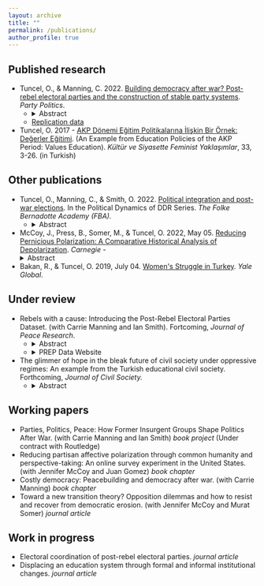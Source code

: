 ```yaml
---
layout: archive
title: ""
permalink: /publications/
author_profile: true
---
```


## Published research
- Tuncel, O., & Manning, C. 2022. [Building democracy after war? Post-rebel electoral parties and the construction of stable party systems](https://journals.sagepub.com/doi/10.1177/13540688221124877). *Party Politics*. 
   - <details><summary> Abstract </summary> <br> Since 1990, multilateral organizations have invested in the idea that multiparty political systems are an essential part of building durable peace, and that former insurgents must be converted to political actors. To what extent does this foster longer term democracy and stability? In this paper, we focus on the role of electoral inclusion for post-rebel parties in the creation of stable party systems as one feature that supports both democratization and durable peace. We find that political integration of former insurgents in electoral politics not only serves the short-term purpose of bringing such groups “inside the tent” and smoothing the transition from war to peace. It also lays a foundation for the creation of stable party systems. We test our propositions with an original dataset and offer explanatory analysis of small set of parties. </details>
   - [Replication data](https://github.com/ozlemtuncel/ozlemtuncel.github.io/blob/e27b1fcf30f3382b58edd9301108ba60072719e5/files/Supplementary_Materials.zip?raw=true)
- Tuncel, O. 2017 - [AKP Dönemi Eğitim Politikalarına İlişkin Bir Örnek: Değerler Eğitimi](http://www.feministyaklasimlar.org/ozet/?postid=3057). (An Example from Education Policies of the AKP Period: Values Education). *Kültür ve Siyasette Feminist Yaklaşımlar*, 33, 3-26. (in Turkish)

## Other publications
- Tuncel, O., Manning, C., & Smith, O. 2022. [Political integration and post-war elections](https://fba.se/en/about-fba/publications/political-integration-and-post-war-elections/). In the Political Dynamics of DDR Series. *The Folke Bernadotte Academy (FBA).*
   -  <details><summary> Abstract </summary> <br> Since 1990, Western powers and multilateral organizations have invested in the idea that multiparty political systems are an essential part of building durable peace, a core feature of the post-war political order. Yet despite growing interest in rebel-to-party transitions, the long-term party trajectories of these parties, and their implications for the political systems of which they are a part, remain understudied. Our research brief presents a retrospective, longitudinal view on the performance and impact of these parties in the post-war political system. How well have post-rebel parties fared in electoral politics? To what extent has their inclusion and participation in politics over the long term contributed to the establishment of durable political systems? This research brief builds on published research by Carrie Manning and Ian Smith on party participation (Manning and Smith, 2016) and party performance (Manning and Smith, 2019), as well as on new, unpublished research by Manning and Tuncel, which explores the impact of these parties on party system formation. The study of former rebel groups and their transition to politics has grown rapidly in the last decade. In addition to building on our own previous work, our research brief will situate our findings on rebel-to-party transition and performance in the larger body of scholarship on these transitions. For example, scholars have examined the implications of rebel group ideology, rebel governance, and other organizational adaptations on the performance of these parties. Our research brief includes policy-relevant conclusions about how and when the systematic conversion and inclusion of rebel groups into political life in the era of liberal peacebuilding has contributed to a durable political system. </details>
- McCoy, J., Press, B., Somer, M., & Tuncel, O. 2022, May 05. [Reducing Pernicious Polarization: A Comparative Historical Analysis of Depolarization](https://carnegieendowment.org/2022/05/05/reducing-pernicious-polarization-comparative-historical-analysis-of-depolarization-pub-87034). *Carnegie*
   -<details><summary> Abstract </summary> <br> To better understand the various paths by which societies might overcome or reduce political divisions, this working paper examines perniciously polarized countries that have successfully depolarized, at least for a time. </details>
- Bakan, R., & Tuncel, O. 2019, July 04. [Women's Struggle in Turkey](https://archive-yaleglobal.yale.edu/content/womens-struggle-turkey). *Yale Global*.

## Under review
- Rebels with a cause: Introducing the Post-Rebel Electoral Parties Dataset. (with Carrie Manning and Ian Smith). Fortcoming, *Journal of Peace Research*.
   -  <details><summary> Abstract </summary> <br> The Post-Rebel Electoral Parties (PREP) dataset provides longitudinal data on the electoral participation and performance in national elections of political parties formed by armed opposition groups after civil war. Post-rebel electoral parties sit at the center of overlapping research agendas that address how best to build durable peace, and how to build resilient political systems and capable states after devastating conflict. A better understanding of how and why these parties participate in and perform in elections over time is critical to any assessment of liberal peacebuilding. These parties – their strategic choices, organizational development, and impact on the political systems in which they participate – are also relevant to the broader study of comparative democratization, political parties, and party systems. Our dataset follows these parties forward through up to three decades of participation in post-war electoral politics. The current version of the data consists of 77 distinct PREP actors derived from 56 conflict actors. The data cover 321 legislative election years and 215 executive elections in 39 countries over 30 years. This article describes the data and articulates the need for and motivation behind the dataset. We then offer some illustrations of its relevance for advancing research in the study of post-conflict politics. </details>
   -  <details><summary> PREP Data Website </summary> <br> https://sites.gsu.edu/prepdata/ </details>
- The glimmer of hope in the bleak future of civil society under oppressive regimes: An example from the Turkish educational civil society. Forthcoming, *Journal of Civil Society.*
  -  <details><summary> Abstract </summary> <br> This article attempts to explain the role of the educational civil society in Turkey, where the regime excessively co-opts and controls associational life while maintaining a veneer of democracy. Despite growing oppression, both liberal and government-friendly civil society organizations are rising in number and quality. Also, the regime is inclusive in terms of the policymaking process. This research shows the role of civil society under repressive competitive autocratic regimes and which mechanisms the state uses in its shifting approach to civil society organizations in policymaking. By addressing a gap in the literature, this article claims that the state co-opts government-friendly civil society organizations and alters existing laws and regulations to create a veneer of democracy. The state continues to include different civil society organizations into the policymaking process because the state’s limited capacity and civil society organizations’ extensive knowledge and expertise give invaluable insight to educational civil society in Turkey. Based on elite interviews of state officials and civil society organizations, and document research, this article can present a glimmer of hope in the bleak future of civil society under oppressive regimes. </details>

## Working papers
- Parties, Politics, Peace: How Former Insurgent Groups Shape Politics After War. (with Carrie Manning and Ian Smith) *book project* (Under contract with Routledge)
- Reducing partisan affective polarization through common humanity and perspective-taking: An online survey experiment in the United States. (with Jennifer McCoy and Juan Gomez) *book chapter*
- Costly democracy: Peacebuilding and democracy after war. (with Carrie Manning) *book chapter*
- Toward a new transition theory? Opposition dilemmas and how to resist and recover from democratic erosion. (with Jennifer McCoy and Murat Somer) *journal article*
 
## Work in progress
- Electoral coordination of post-rebel electoral parties. *journal article*
- Displacing an education system through formal and informal institutional changes. *journal article*
